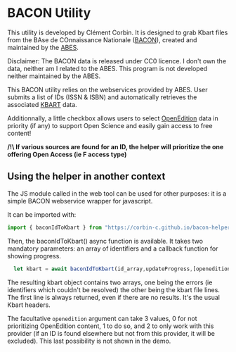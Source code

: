 # BACON Utility

This utility is developed by Clément Corbin. It is designed to grab Kbart files
from the BAse de COnnaissance Nationale ([BACON](https://bacon.abes.fr/)),
created and maintained by the [ABES](http://www.abes.fr).

Disclaimer: The BACON data is released under CC0 licence. I don't own the data,
neither am I related to the ABES. This program is not developed neither
maintained by the ABES.

This BACON utility relies on the webservices provided by ABES. User
submits a list of IDs (ISSN & ISBN) and automatically retrieves the
associated [KBART](https://www.niso.org/standards-committees/kbart) data.

Additionnally, a little checkbox allows users to select [OpenEdition](https://www.openedition.org)
data in priority (if any) to support Open Science and easily gain access to free
content!

**/!\ If various sources are found for an ID, the helper will prioritize the one
offering Open Access (ie F access type)**

## Using the helper in another context

The JS module called in the web tool can be used for other purposes: it is a
simple BACON webservice wrapper for javascript.

It can be imported with:

```javascript
import { baconIdToKbart } from "https://corbin-c.github.io/bacon-helper/bacon.js"
```

Then, the baconIdToKbart() async function is available. It takes two mandatory
parameters: an array of identifiers and a callback function for showing
progress.

```javascript
  let kbart = await baconIdToKbart(id_array,updateProgress,[openedition]);
```

The resulting kbart object contains two arrays, one being the errors (ie
identifiers which couldn't be resolved) the other being the kbart file lines.
The first line is always returned, even if there are no results. It's the usual
Kbart headers.

The facultative `openedition` argument can take 3 values, 0 for not prioritizing
OpenEdition content, 1 to do so, and 2 to only work with this provider (if an ID
is found elsewhere but not from this provider, it will be excluded). This last
possibility is not shown in the demo.
